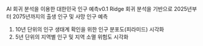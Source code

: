 AI 회귀 분석을 이용한 대한민국 인구 예측v0.1
Ridge 회귀 분석을 기반으로 2025년부터 2075년까지의 출생 인구 및 사망 인구 예측
1. 10년 단위의 인구 생태계 확인을 위한 인구 분포도(피라미드) 시각화
2. 5년 단위의 지역별 인구 및 지역 소멸 위험도 시각화
